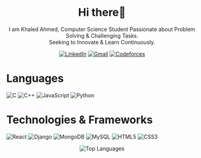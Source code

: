<h1 align="center">Hi there👋</h1>
<p align="center">I am Khaled Ahmed, Computer Science Student Passionate about Problem Solving & Challenging Tasks. <br> Seeking to Innovate & Learn Continuously.</p>
<p align="center">
  <a href="https://linkedin.com/in/khaledahmad01"><img src="https://img.shields.io/badge/LinkedIn-%230077B5.svg?logo=linkedin&logoColor=white" alt="LinkedIn"></a>
  <a href="mailto:ka44203011@gmail.com"><img src="https://img.shields.io/badge/Gmail-%23D14836.svg?logo=gmail&logoColor=white" alt="Gmail"></a>
  <a href="https://codeforces.com/profile/KhaledElgendy"><img src="https://img.shields.io/badge/Codeforces-%23239120.svg?logo=Codeforces&logoColor=white" alt="Codeforces"></a>
</p>

# Languages
![C](https://img.shields.io/badge/c-%2300599C.svg?style=for-the-badge&logo=c&logoColor=white) ![C++](https://img.shields.io/badge/c++-%2300599C.svg?style=for-the-badge&logo=c%2B%2B&logoColor=white) ![JavaScript](https://img.shields.io/badge/javascript-%23323330.svg?style=for-the-badge&logo=javascript&logoColor=%23F7DF1E) ![Python](https://img.shields.io/badge/python-3670A0?style=for-the-badge&logo=python&logoColor=ffdd54)

# Technologies & Frameworks
![React](https://img.shields.io/badge/react-%2320232a.svg?style=for-the-badge&logo=react&logoColor=%2361DAFB) ![Django](https://img.shields.io/badge/django-%23092E20.svg?style=for-the-badge&logo=django&logoColor=white) ![MongoDB](https://img.shields.io/badge/MongoDB-%234ea94b.svg?style=for-the-badge&logo=mongodb&logoColor=white) ![MySQL](https://img.shields.io/badge/mysql-%2300000f.svg?style=for-the-badge&logo=mysql&logoColor=white)  ![HTML5](https://img.shields.io/badge/HTML5-%23E34F26.svg?style=for-the-badge&logo=html5&logoColor=white) ![CSS3](https://img.shields.io/badge/CSS3-%231572B6.svg?style=for-the-badge&logo=css3&logoColor=white)


<p align="center">
  <img src="https://github-readme-stats.vercel.app/api/top-langs/?username=khaledahmad1&theme=dark&hide_border=false&include_all_commits=false&count_private=false&layout=compact" alt="Top Languages" />
</p>


